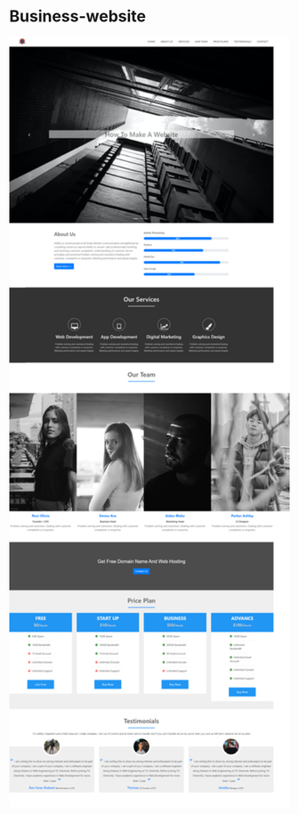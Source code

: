 # Business-website

<img src ="screencapture-file-C-Users-Envy-Desktop-New-folder-index-html-2020-06-03-00_07_08.png" width="700">
